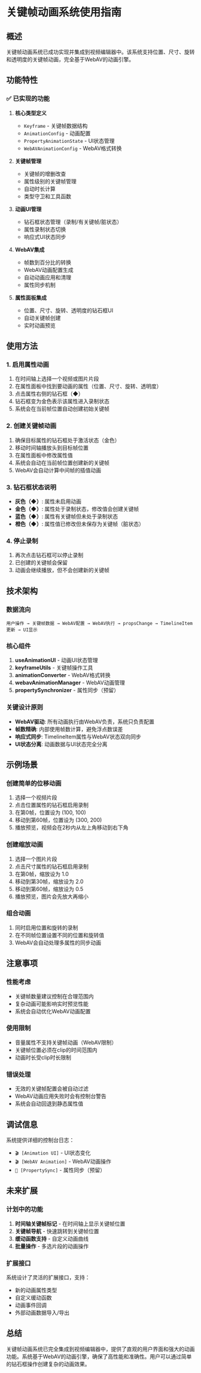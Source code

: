 # 关键帧动画系统使用指南

## 概述

关键帧动画系统已成功实现并集成到视频编辑器中。该系统支持位置、尺寸、旋转和透明度的关键帧动画，完全基于WebAV的动画引擎。

## 功能特性

### ✅ 已实现的功能

1. **核心类型定义**
   - `Keyframe` - 关键帧数据结构
   - `AnimationConfig` - 动画配置
   - `PropertyAnimationState` - UI状态管理
   - `WebAVAnimationConfig` - WebAV格式转换

2. **关键帧管理**
   - 关键帧的增删改查
   - 属性级别的关键帧管理
   - 自动时长计算
   - 类型守卫和工具函数

3. **动画UI管理**
   - 钻石框状态管理（录制/有关键帧/脏状态）
   - 属性录制状态切换
   - 响应式UI状态同步

4. **WebAV集成**
   - 帧数到百分比的转换
   - WebAV动画配置生成
   - 自动动画应用和清理
   - 属性同步机制

5. **属性面板集成**
   - 位置、尺寸、旋转、透明度的钻石框UI
   - 自动关键帧创建
   - 实时动画预览

## 使用方法

### 1. 启用属性动画

1. 在时间轴上选择一个视频或图片片段
2. 在属性面板中找到要动画的属性（位置、尺寸、旋转、透明度）
3. 点击属性右侧的钻石框（◆）
4. 钻石框变为金色表示该属性进入录制状态
5. 系统会在当前帧位置自动创建初始关键帧

### 2. 创建关键帧动画

1. 确保目标属性的钻石框处于激活状态（金色）
2. 移动时间轴播放头到目标帧位置
3. 在属性面板中修改属性值
4. 系统会自动在当前帧位置创建新的关键帧
5. WebAV会自动计算中间帧的插值动画

### 3. 钻石框状态说明

- **灰色（◆）**: 属性未启用动画
- **金色（◆）**: 属性处于录制状态，修改值会创建关键帧
- **蓝色（◆）**: 属性有关键帧但未处于录制状态
- **橙色（◆）**: 属性值已修改但未保存为关键帧（脏状态）

### 4. 停止录制

1. 再次点击钻石框可以停止录制
2. 已创建的关键帧会保留
3. 动画会继续播放，但不会创建新的关键帧

## 技术架构

### 数据流向

```
用户操作 → 关键帧数据 → WebAV配置 → WebAV执行 → propsChange → TimelineItem更新 → UI显示
```

### 核心组件

1. **useAnimationUI** - 动画UI状态管理
2. **keyframeUtils** - 关键帧操作工具
3. **animationConverter** - WebAV格式转换
4. **webavAnimationManager** - WebAV动画管理
5. **propertySynchronizer** - 属性同步（预留）

### 关键设计原则

- **WebAV驱动**: 所有动画执行由WebAV负责，系统只负责配置
- **帧数精确**: 内部使用帧数计算，避免浮点数误差
- **响应式同步**: TimelineItem属性与WebAV状态双向同步
- **UI状态分离**: 动画数据与UI状态完全分离

## 示例场景

### 创建简单的位移动画

1. 选择一个视频片段
2. 点击位置属性的钻石框启用录制
3. 在第0帧，位置设为 (100, 100)
4. 移动到第60帧，位置设为 (300, 200)
5. 播放预览，视频会在2秒内从左上角移动到右下角

### 创建缩放动画

1. 选择一个图片片段
2. 点击尺寸属性的钻石框启用录制
3. 在第0帧，缩放设为 1.0
4. 移动到第30帧，缩放设为 2.0
5. 移动到第60帧，缩放设为 0.5
6. 播放预览，图片会先放大再缩小

### 组合动画

1. 同时启用位置和旋转的录制
2. 在不同帧位置设置不同的位置和旋转值
3. WebAV会自动处理多属性的同步动画

## 注意事项

### 性能考虑

- 关键帧数量建议控制在合理范围内
- 复杂动画可能影响实时预览性能
- 系统会自动优化WebAV动画配置

### 使用限制

- 音量属性不支持关键帧动画（WebAV限制）
- 关键帧位置必须在clip的时间范围内
- 动画时长受clip时长限制

### 错误处理

- 无效的关键帧配置会被自动过滤
- WebAV动画应用失败时会有控制台警告
- 系统会自动回退到静态属性值

## 调试信息

系统提供详细的控制台日志：

- `🎬 [Animation UI]` - UI状态变化
- `🎬 [WebAV Animation]` - WebAV动画操作
- `🔄 [PropertySync]` - 属性同步（预留）

## 未来扩展

### 计划中的功能

1. **时间轴关键帧标记** - 在时间轴上显示关键帧位置
2. **关键帧导航** - 快速跳转到关键帧位置
3. **缓动函数支持** - 自定义动画曲线
4. **批量操作** - 多选片段的动画操作

### 扩展接口

系统设计了灵活的扩展接口，支持：

- 新的动画属性类型
- 自定义缓动函数
- 动画事件回调
- 外部动画数据导入/导出

## 总结

关键帧动画系统已完全集成到视频编辑器中，提供了直观的用户界面和强大的动画功能。系统基于WebAV的动画引擎，确保了高性能和准确性。用户可以通过简单的钻石框操作创建复杂的动画效果。
